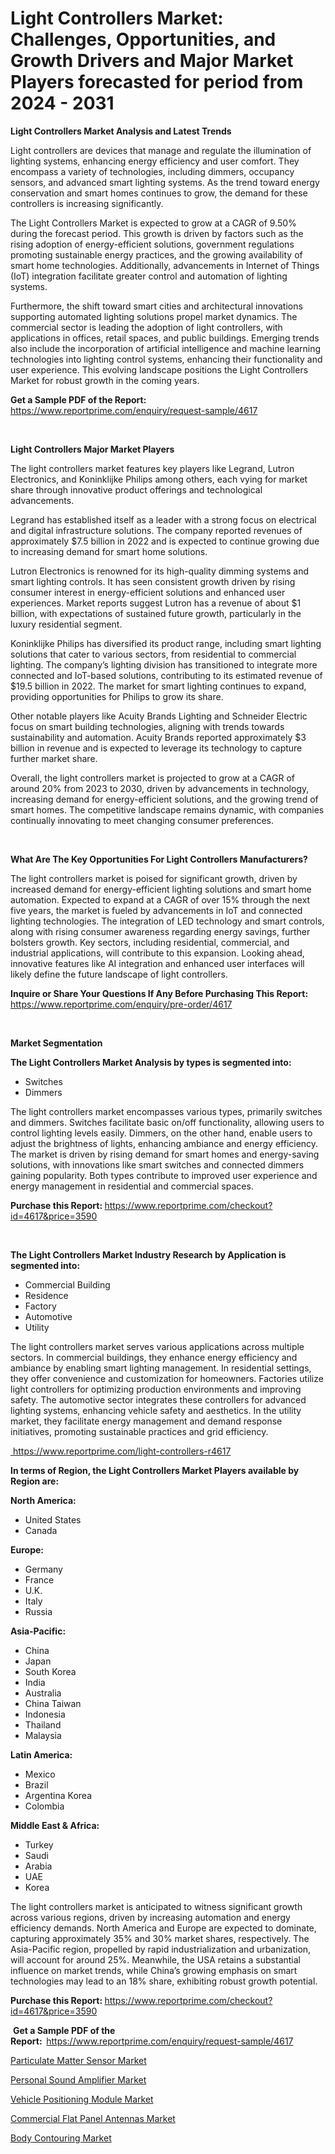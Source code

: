 <p><h1>Light Controllers Market: Challenges, Opportunities, and Growth Drivers and Major Market Players forecasted for period from 2024 - 2031</h1></p><p><strong>Light Controllers Market Analysis and Latest Trends</strong></p>
<p><p>Light controllers are devices that manage and regulate the illumination of lighting systems, enhancing energy efficiency and user comfort. They encompass a variety of technologies, including dimmers, occupancy sensors, and advanced smart lighting systems. As the trend toward energy conservation and smart homes continues to grow, the demand for these controllers is increasing significantly.</p><p>The Light Controllers Market is expected to grow at a CAGR of 9.50% during the forecast period. This growth is driven by factors such as the rising adoption of energy-efficient solutions, government regulations promoting sustainable energy practices, and the growing availability of smart home technologies. Additionally, advancements in Internet of Things (IoT) integration facilitate greater control and automation of lighting systems.</p><p>Furthermore, the shift toward smart cities and architectural innovations supporting automated lighting solutions propel market dynamics. The commercial sector is leading the adoption of light controllers, with applications in offices, retail spaces, and public buildings. Emerging trends also include the incorporation of artificial intelligence and machine learning technologies into lighting control systems, enhancing their functionality and user experience. This evolving landscape positions the Light Controllers Market for robust growth in the coming years.</p></p>
<p><strong>Get a Sample PDF of the Report:&nbsp;</strong> <a href="https://www.reportprime.com/enquiry/request-sample/4617?utm_campaign=24&utm_medium=2&utm_source=Github&utm_content=ia&utm_term=15112024&utm_id=light-controllers">https://www.reportprime.com/enquiry/request-sample/4617</a></p>
<p>&nbsp;</p>
<p><strong>Light Controllers Major Market Players</strong></p>
<p><p>The light controllers market features key players like Legrand, Lutron Electronics, and Koninklijke Philips among others, each vying for market share through innovative product offerings and technological advancements. </p><p>Legrand has established itself as a leader with a strong focus on electrical and digital infrastructure solutions. The company reported revenues of approximately $7.5 billion in 2022 and is expected to continue growing due to increasing demand for smart home solutions.</p><p>Lutron Electronics is renowned for its high-quality dimming systems and smart lighting controls. It has seen consistent growth driven by rising consumer interest in energy-efficient solutions and enhanced user experiences. Market reports suggest Lutron has a revenue of about $1 billion, with expectations of sustained future growth, particularly in the luxury residential segment.</p><p>Koninklijke Philips has diversified its product range, including smart lighting solutions that cater to various sectors, from residential to commercial lighting. The company’s lighting division has transitioned to integrate more connected and IoT-based solutions, contributing to its estimated revenue of $19.5 billion in 2022. The market for smart lighting continues to expand, providing opportunities for Philips to grow its share.</p><p>Other notable players like Acuity Brands Lighting and Schneider Electric focus on smart building technologies, aligning with trends towards sustainability and automation. Acuity Brands reported approximately $3 billion in revenue and is expected to leverage its technology to capture further market share.</p><p>Overall, the light controllers market is projected to grow at a CAGR of around 20% from 2023 to 2030, driven by advancements in technology, increasing demand for energy-efficient solutions, and the growing trend of smart homes. The competitive landscape remains dynamic, with companies continually innovating to meet changing consumer preferences.</p></p>
<p>&nbsp;</p>
<p><strong>What Are The Key Opportunities For Light Controllers Manufacturers?</strong></p>
<p><p>The light controllers market is poised for significant growth, driven by increased demand for energy-efficient lighting solutions and smart home automation. Expected to expand at a CAGR of over 15% through the next five years, the market is fueled by advancements in IoT and connected lighting technologies. The integration of LED technology and smart controls, along with rising consumer awareness regarding energy savings, further bolsters growth. Key sectors, including residential, commercial, and industrial applications, will contribute to this expansion. Looking ahead, innovative features like AI integration and enhanced user interfaces will likely define the future landscape of light controllers.</p></p>
<p><strong>Inquire or Share Your Questions If Any Before Purchasing This Report:</strong> <a href="https://www.reportprime.com/enquiry/pre-order/4617?utm_campaign=24&utm_medium=2&utm_source=Github&utm_content=ia&utm_term=15112024&utm_id=light-controllers">https://www.reportprime.com/enquiry/pre-order/4617</a></p>
<p>&nbsp;</p>
<p><strong>Market Segmentation</strong></p>
<p><strong>The Light Controllers Market Analysis by types is segmented into:</strong></p>
<p><ul><li>Switches</li><li>Dimmers</li></ul></p>
<p><p>The light controllers market encompasses various types, primarily switches and dimmers. Switches facilitate basic on/off functionality, allowing users to control lighting levels easily. Dimmers, on the other hand, enable users to adjust the brightness of lights, enhancing ambiance and energy efficiency. The market is driven by rising demand for smart homes and energy-saving solutions, with innovations like smart switches and connected dimmers gaining popularity. Both types contribute to improved user experience and energy management in residential and commercial spaces.</p></p>
<p><strong>Purchase this Report:&nbsp;</strong><a href="https://www.reportprime.com/checkout?id=4617&price=3590&utm_campaign=24&utm_medium=2&utm_source=Github&utm_content=ia&utm_term=15112024&utm_id=light-controllers">https://www.reportprime.com/checkout?id=4617&price=3590</a></p>
<p>&nbsp;</p>
<p><strong>The Light Controllers Market Industry Research by Application is segmented into:</strong></p>
<p><ul><li>Commercial Building</li><li>Residence</li><li>Factory</li><li>Automotive</li><li>Utility</li></ul></p>
<p><p>The light controllers market serves various applications across multiple sectors. In commercial buildings, they enhance energy efficiency and ambiance by enabling smart lighting management. In residential settings, they offer convenience and customization for homeowners. Factories utilize light controllers for optimizing production environments and improving safety. The automotive sector integrates these controllers for advanced lighting systems, enhancing vehicle safety and aesthetics. In the utility market, they facilitate energy management and demand response initiatives, promoting sustainable practices and grid efficiency.</p></p>
<p><a href="https://www.reportprime.com/light-controllers-r4617?utm_campaign=24&utm_medium=2&utm_source=Github&utm_content=ia&utm_term=15112024&utm_id=light-controllers">&nbsp;https://www.reportprime.com/light-controllers-r4617</a></p>
<p><strong>In terms of Region, the Light Controllers Market Players available by Region are:</strong></p>
<p>
    <p> <strong> North America: </strong>
        <ul>
            <li>United States</li>
            <li>Canada</li>
        </ul>
        </p> 
    <p> <strong> Europe: </strong>
        <ul>
            <li>Germany</li>
            <li>France</li>
            <li>U.K.</li>
            <li>Italy</li>
            <li>Russia</li>
        </ul>
        </p> 
    <p> <strong> Asia-Pacific: </strong>
        <ul>
            <li>China</li>
            <li>Japan</li>
            <li>South Korea</li>
            <li>India</li>
            <li>Australia</li>
            <li>China Taiwan</li>
            <li>Indonesia</li>
            <li>Thailand</li>
            <li>Malaysia</li>
        </ul>
        </p> 
    <p> <strong> Latin America: </strong>
        <ul>
            <li>Mexico</li>
            <li>Brazil</li>
            <li>Argentina Korea</li>
            <li>Colombia</li>
        </ul>
        </p> 
    <p> <strong> Middle East & Africa: </strong>
        <ul>
            <li>Turkey</li>
            <li>Saudi</li>
            <li>Arabia</li>
            <li>UAE</li>
            <li>Korea</li>
        </ul>
    </p>
    </p>
<p><p>The light controllers market is anticipated to witness significant growth across various regions, driven by increasing automation and energy efficiency demands. North America and Europe are expected to dominate, capturing approximately 35% and 30% market shares, respectively. The Asia-Pacific region, propelled by rapid industrialization and urbanization, will account for around 25%. Meanwhile, the USA retains a substantial influence on market trends, while China’s growing emphasis on smart technologies may lead to an 18% share, exhibiting robust growth potential.</p></p>
<p><strong>Purchase this Report: </strong><a href="https://www.reportprime.com/checkout?id=4617&price=3590&utm_campaign=24&utm_medium=2&utm_source=Github&utm_content=ia&utm_term=15112024&utm_id=light-controllers">https://www.reportprime.com/checkout?id=4617&price=3590</a></p>
<p>&nbsp;<strong>Get a Sample PDF of the Report:&nbsp;&nbsp;</strong><a href="https://www.reportprime.com/enquiry/request-sample/4617?utm_campaign=24&utm_medium=2&utm_source=Github&utm_content=ia&utm_term=15112024&utm_id=light-controllers">https://www.reportprime.com/enquiry/request-sample/4617</a></p>
<p><strong></strong></p>
<p><p><a href="https://www.linkedin.com/pulse/particulate-matter-sensor-market-overview-global-trends-future-j14lf?utm_campaign=24&utm_medium=2&utm_source=Github&utm_content=ia&utm_term=15112024&utm_id=light-controllers">Particulate Matter Sensor Market</a></p><p><a href="https://www.linkedin.com/pulse/emerging-trends-personal-sound-amplifier-market-global-outlook-h9qwf?utm_campaign=24&utm_medium=2&utm_source=Github&utm_content=ia&utm_term=15112024&utm_id=light-controllers">Personal Sound Amplifier Market</a></p><p><a href="https://github.com/elizabethdagraca/Market-Research-Report-List-5/blob/main/vehicle-positioning-module-market.md?utm_campaign=24&utm_medium=2&utm_source=Github&utm_content=ia&utm_term=15112024&utm_id=light-controllers">Vehicle Positioning Module Market</a></p><p><a href="https://github.com/santosh758595/Market-Research-Report-List-6/blob/main/commercial-flat-panel-antennas-market.md?utm_campaign=24&utm_medium=2&utm_source=Github&utm_content=ia&utm_term=15112024&utm_id=light-controllers">Commercial Flat Panel Antennas Market</a></p><p><a href="https://issuu.com/reportprime-2/docs/body-contouring-market-size-2030.pp_adb68f805c65a8?utm_campaign=24&utm_medium=2&utm_source=Github&utm_content=ia&utm_term=15112024&utm_id=light-controllers">Body Contouring Market</a></p></p>